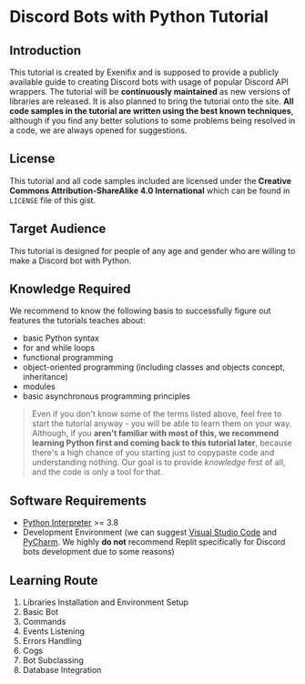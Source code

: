 # Discord Bots with Python Tutorial

## Introduction
This tutorial is created by Exenifix and is supposed to provide a publicly available guide to creating Discord bots with usage of popular Discord API wrappers. The tutorial will be **continuously maintained** as new versions of libraries are released. It is also planned to bring the tutorial onto the site. **All code samples in the tutorial are written using the best known techniques**, although if you find any better solutions to some problems being resolved in a code, we are always opened for suggestions.

## License
This tutorial and all code samples included are licensed under the **Creative Commons Attribution-ShareAlike 4.0 International** which can be found in `LICENSE` file of this gist.

## Target Audience
This tutorial is designed for people of any age and gender who are willing to make a Discord bot with Python.

## Knowledge Required
We recommend to know the following basis to successfully figure out features the tutorials teaches about:
- basic Python syntax
- for and while loops
- functional programming
- object-oriented programming (including classes and objects concept, inheritance)
- modules
- basic asynchronous programming principles

> Even if you don't know some of the terms listed above, feel free to start the tutorial anyway - you will be able to learn them on your way. Although, if you **aren't familiar with most of this, we recommend learning Python first and coming back to this tutorial later**, because there's a high chance of you starting just to copypaste code and understanding nothing. Our goal is to provide *knowledge* first of all, and the code is only a tool for that.

## Software Requirements
- [Python Interpreter](https://www.python.org/downloads/) >= 3.8
- Development Environment (we can suggest [Visual Studio Code](https://code.visualstudio.com/) and [PyCharm](https://www.jetbrains.com/pycharm/). We highly **do not** recommend Replit specifically for Discord bots development due to some reasons)

## Learning Route
1. Libraries Installation and Environment Setup
2. Basic Bot
3. Commands
4. Events Listening
5. Errors Handling
6. Cogs
7. Bot Subclassing
8. Database Integration
